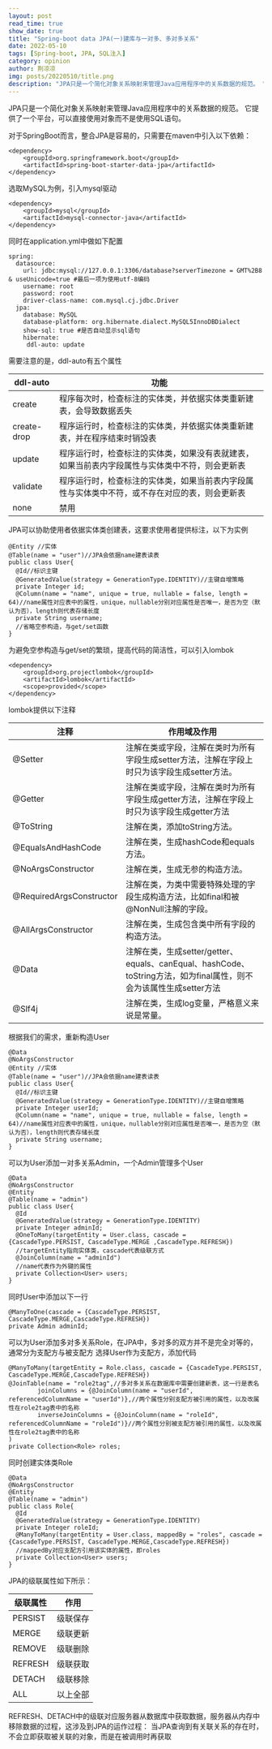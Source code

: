 ```yaml
---
layout: post
read_time: true
show_date: true
title: "Spring-boot data JPA(一)建库与一对多、多对多关系"
date: 2022-05-10
tags: [Spring-boot, JPA, SQL注入]
category: opinion
author: 荆凉凉
img: posts/20220510/title.png
description: "JPA只是一个简化对象关系映射来管理Java应用程序中的关系数据的规范。 它提供了一个平台，可以直接使用对象而不是使用SQL语句。"
---
```

JPA只是一个简化对象关系映射来管理Java应用程序中的关系数据的规范。 它提供了一个平台，可以直接使用对象而不是使用SQL语句。

对于SpringBoot而言，整合JPA是容易的，只需要在maven中引入以下依赖：

    <dependency>
        <groupId>org.springframework.boot</groupId>
        <artifactId>spring-boot-starter-data-jpa</artifactId>
    </dependency>

选取MySQL为例，引入mysql驱动

    <dependency>
        <groupId>mysql</groupId>
        <artifactId>mysql-connector-java</artifactId>
    </dependency>

同时在application.yml中做如下配置

    spring:
      datasource:
        url: jdbc:mysql://127.0.0.1:3306/database?serverTimezone = GMT%2B8 & useUnicode=true #最后一项为使用utf-8编码
        username: root
        password: root
        driver-class-name: com.mysql.cj.jdbc.Driver
      jpa:
        database: MySQL
        database-platform: org.hibernate.dialect.MySQL5InnoDBDialect
        show-sql: true #是否自动显示sql语句
        hibernate:
         ddl-auto: update

需要注意的是，ddl-auto有五个属性

| ddl-auto    | 功能                                                         |
| ----------- | ------------------------------------------------------------ |
| create      | 程序每次时，检查标注的实体类，并依据实体类重新建表，会导致数据丢失 |
| create-drop | 程序运行时，检查标注的实体类，并依据实体类重新建表，并在程序结束时销毁表 |
| update      | 程序运行时，检查标注的实体类，如果没有表就建表，如果当前表内字段属性与实体类中不符，则会更新表 |
| validate    | 程序运行时，检查标注的实体类，如果当前表内字段属性与实体类中不符，或不存在对应的表，则会更新表 |
| none        | 禁用                                                         |

JPA可以协助使用者依据实体类创建表，这要求使用者提供标注，以下为实例

    @Entity //实体
    @Table(name = "user")//JPA会依据name建表读表
    public class User{
      @Id//标识主键
      @GeneratedValue(strategy = GenerationType.IDENTITY)//主键自增策略
      private Integer id;
      @Column(name = "name", unique = true, nullable = false, length = 64)//name属性对应表中的属性，unique，nullable分别对应属性是否唯一，是否为空（默认为否），length则代表存储长度
      private String username;
      //省略空参构造，与get/set函数
    }

为避免空参构造与get/set的繁琐，提高代码的简洁性，可以引入lombok

    <dependency>
        <groupId>org.projectlombok</groupId>
        <artifactId>lombok</artifactId>
        <scope>provided</scope>
    </dependency>

lombok提供以下注释

| 注释                     | 作用域及作用                                                 |
| ------------------------ | ------------------------------------------------------------ |
| @Setter                  | 注解在类或字段，注解在类时为所有字段生成setter方法，注解在字段上时只为该字段生成setter方法。 |
| @Getter                  | 注解在类或字段，注解在类时为所有字段生成getter方法，注解在字段上时只为该字段生成getter方法 |
| @ToString                | 注解在类，添加toString方法。                                 |
| @EqualsAndHashCode       | 注解在类，生成hashCode和equals方法。                         |
| @NoArgsConstructor       | 注解在类，生成无参的构造方法。                               |
| @RequiredArgsConstructor | 注解在类，为类中需要特殊处理的字段生成构造方法，比如final和被@NonNull注解的字段。 |
| @AllArgsConstructor      | 注解在类，生成包含类中所有字段的构造方法。                   |
| @Data                    | 注解在类，生成setter/getter、equals、canEqual、hashCode、toString方法，如为final属性，则不会为该属性生成setter方法 |
| @Slf4j                   | 注解在类，生成log变量，严格意义来说是常量。 |

根据我们的需求，重新构造User

    @Data
    @NoArgsConstructor
    @Entity //实体
    @Table(name = "user")//JPA会依据name建表读表
    public class User{
      @Id//标识主键
      @GeneratedValue(strategy = GenerationType.IDENTITY)//主键自增策略
      private Integer userId;
      @Column(name = "name", unique = true, nullable = false, length = 64)//name属性对应表中的属性，unique，nullable分别对应属性是否唯一，是否为空（默认为否），length则代表存储长度
      private String username;
    }

可以为User添加一对多关系Admin，一个Admin管理多个User

    @Data
    @NoArgsConstructor
    @Entity
    @Table(name = "admin")
    public class User{
      @Id
      @GeneratedValue(strategy = GenerationType.IDENTITY)
      private Integer adminId;
      @OneToMany(targetEntity = User.class, cascade = {CascadeType.PERSIST, CascadeType.MERGE ,CascadeType.REFRESH})
      //targetEntity指向实体类，cascade代表级联方式
      @JoinColumn(name = "adminId")
      //name代表作为外键的属性
      private Collection<User> users;
    }

同时User中添加以下一行

    @ManyToOne(cascade = {CascadeType.PERSIST, CascadeType.MERGE,CascadeType.REFRESH})
    private Admin adminId;

可以为User添加多对多关系Role，在JPA中，多对多的双方并不是完全对等的，通常分为支配方与被支配方
选择User作为支配方，添加代码

    @ManyToMany(targetEntity = Role.class, cascade = {CascadeType.PERSIST, CascadeType.MERGE,CascadeType.REFRESH})
    @JoinTable(name = "role2tag",//多对多关系在数据库中需要创建新表，这一行是表名
            joinColumns = {@JoinColumn(name = "userId", referencedColumnName = "userId")},//两个属性分别支配方被引用的属性，以及改属性在role2tag表中的名称
            inverseJoinColumns = {@JoinColumn(name = "roleId", referencedColumnName = "roleId")}//两个属性分别被支配方被引用的属性，以及改属性在role2tag表中的名称
    )
    private Collection<Role> roles;

同时创建实体类Role

    @Data
    @NoArgsConstructor
    @Entity
    @Table(name = "admin")
    public class Role{
      @Id
      @GeneratedValue(strategy = GenerationType.IDENTITY)
      private Integer roleId;
      @ManyToMany(targetEntity = User.class, mappedBy = "roles", cascade = {CascadeType.PERSIST, CascadeType.MERGE,CascadeType.REFRESH})
      //mappedBy对应支配方引用该实体的属性，即roles
      private Collection<User> users;
    }

JPA的级联属性如下所示：

| 级联属性 | 作用     |
| -------- | -------- |
| PERSIST  | 级联保存 |
| MERGE    | 级联更新 |
| REMOVE   | 级联删除 |
| REFRESH  | 级联获取 |
| DETACH   | 级联移除 |
| ALL     | 以上全部 |

REFRESH、DETACH中的级联对应服务器从数据库中获取数据，服务器从内存中移除数据的过程，这涉及到JPA的运作过程：
当JPA查询到有关联关系的存在时，不会立即获取被关联的对象，而是在被调用时再获取
